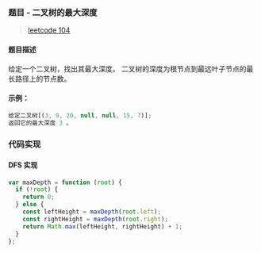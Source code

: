 ### 题目 - 二叉树的最大深度

> [leetcode 104](https://leetcode-cn.com/problems/maximum-depth-of-binary-tree/)

#### 题目描述

给定一个二叉树，找出其最大深度。
二叉树的深度为根节点到最远叶子节点的最长路径上的节点数。

#### 示例：

```js
给定二叉树[(3, 9, 20, null, null, 15, 7)];
返回它的最大深度 3 。
```

### 代码实现

#### DFS 实现

```js
var maxDepth = function (root) {
  if (!root) {
    return 0;
  } else {
    const leftHeight = maxDepth(root.left);
    const rightHeight = maxDepth(root.right);
    return Math.max(leftHeight, rightHeight) + 1;
  }
};
```
